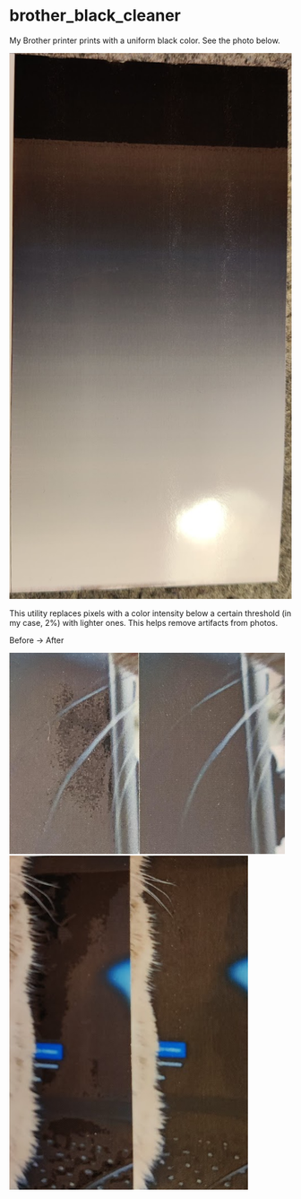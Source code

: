 # brother_black_cleaner

My Brother printer prints with a uniform black color. See the photo below.

![black gradient](image-2.png)

This utility replaces pixels with a color intensity below a certain threshold (in my case, 2%) with lighter ones. This helps remove artifacts from photos.

Before -> After

![after clear black pixels](image-3.png)
![after clear black pixels](image-1.png)
